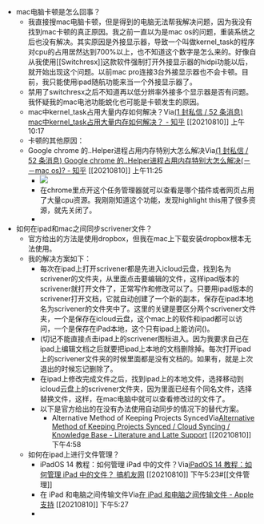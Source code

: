 - mac电脑卡顿是怎么回事？
    - 我直接搜mac电脑卡顿，但是得到的电脑无法帮我解决问题，因为我没有找到mac卡顿的真正原因。我之前一直以为是mac os的问题，重装系统之后也没有解决。其实原因是外接显示器，导致一个叫做kernel_task的程序对cpu的占用居然达到700%以上，也不知道这个数字是怎么来的。好像自从我使用[[Switchresx]]这款软件强制打开外接显示器的hidpi功能以后，就开始出现这个问题。以前mac pro连接3台外接显示器也不会卡顿。目前，我只能使用ipad随航功能来当一个外接显示器了。
    - 禁用了switchresx之后不知道再以低分辨率外接多个显示器是否有问题。我怀疑我的mac电池功能蜕化也可能是卡顿发生的原因。
    - mac中kernel_task占用大量内存如何解决？Via[(1 封私信 / 52 条消息) mac中kernel_task占用大量内存如何解决？ - 知乎](https://www.zhihu.com/question/56689986) [[20210810]] 上午10:17
    - 卡顿的其他原因：
    - Google chrome 的..Helper进程占用内存特别大怎么解决Via[(1 封私信 / 52 条消息) Google chrome 的..Helper进程占用内存特别大怎么解决(－－mac os)? - 知乎](https://www.zhihu.com/question/58464794) [[20210810]] 上午11:25
        - ![](https://firebasestorage.googleapis.com/v0/b/firescript-577a2.appspot.com/o/imgs%2Fapp%2Fxinyiheng%2FttKlIqyNbc.png?alt=media&token=3f134b05-de8f-40f4-ba86-4acfe7123948)
        - 在chrome里点开这个任务管理器就可以查看是哪个插件或者网页占用了大量cpu资源。我刚刚知道这个功能，发现highlight this用了很多资源，就先关闭了。
        - 
- 如何在ipad和mac之间同步scrivener文件？
    - 官方给出的方法是使用dropbox，但我在mac上下载安装dropbox根本无法使用。
    - 我的解决方案如下：
        - 每次在ipad上打开scrivener都是先进入icloud云盘，找到名为scrivener的文件夹，从里面点击要编辑的文件，这样ipad版本的scrivener就打开文件了，正常写作和修改可以了。只要用ipad版本的scrivener打开文档，它就自动创建了一个新的副本，保存在ipad本地名为scrivener的文件夹中了。这里的关键是要区分两个scrivener文件夹，一个是保存在icloud云盘，这个mac上的软件和ipad都可以访问，一个是保存在iPad本地，这个只有ipad上能访问()。
        - (切记不能直接点击ipad上的scrivener图标进入。因为我要求自己在ipad上编辑文档之后就要把ipad上本地的文档删除掉。每次打开ipad上的scrivener文件夹的时候里面都是没有文档的。如果有，就是上次退出的时候忘记删除了。
        - 在ipad上修改完成文件之后，找到ipad上的本地文件，选择移动到icloud云盘上的scrivener文件夹，因为里面已经有个同名文件，选择替换文件，这样，在mac电脑中就可以查看修改过的文件了。
        - 以下是官方给出的在没有办法使用自动同步的情况下的替代方案。
            - Alternative Method of Keeping Projects SyncedVia[Alternative Method of Keeping Projects Synced / Cloud Syncing / Knowledge Base - Literature and Latte Support](https://scrivener.tenderapp.com/help/kb/cloud-syncing/alternative-method-of-keeping-projects-synced) [[20210810]] 下午4:58
    - 如何在ipad上进行文件管理？
        - iPadOS 14 教程：如何管理 iPad 中的文件？Via[iPadOS 14 教程：如何管理 iPad 中的文件？ 搞机友网](https://www.gjy5.com/article/2260.html) [[20210810]] 下午5:23#[[文件管理]]
        - 在 iPad 和电脑之间传输文件Via[在 iPad 和电脑之间传输文件 - Apple 支持](https://support.apple.com/zh-cn/guide/ipad/ipad32dd03cd/ipados) [[20210810]] 下午5:27
        - 
